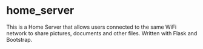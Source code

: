 # home_server
This is a Home Server that allows users connected to the same WiFi network to share pictures, documents and other files. Written with Flask and Bootstrap.
